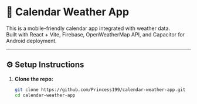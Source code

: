# 📅 Calendar Weather App

This is a mobile-friendly calendar app integrated with weather data.  
Built with React + Vite, Firebase, OpenWeatherMap API, and Capacitor for Android deployment.

---

## ⚙️ Setup Instructions

1. **Clone the repo:**
   ```bash
   git clone https://github.com/Princess199/calendar-weather-app.git
   cd calendar-weather-app
